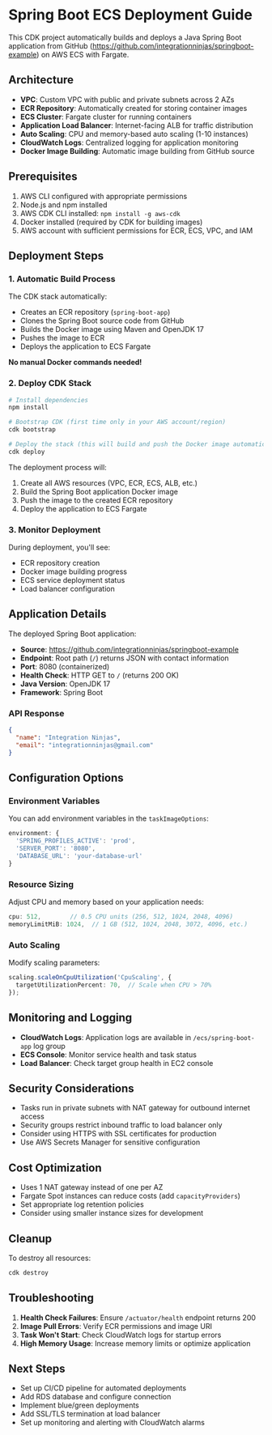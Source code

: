 # Spring Boot ECS Deployment Guide

This CDK project automatically builds and deploys a Java Spring Boot application from GitHub (https://github.com/integrationninjas/springboot-example) on AWS ECS with Fargate.

## Architecture

- **VPC**: Custom VPC with public and private subnets across 2 AZs
- **ECR Repository**: Automatically created for storing container images
- **ECS Cluster**: Fargate cluster for running containers
- **Application Load Balancer**: Internet-facing ALB for traffic distribution
- **Auto Scaling**: CPU and memory-based auto scaling (1-10 instances)
- **CloudWatch Logs**: Centralized logging for application monitoring
- **Docker Image Building**: Automatic image building from GitHub source

## Prerequisites

1. AWS CLI configured with appropriate permissions
2. Node.js and npm installed
3. AWS CDK CLI installed: `npm install -g aws-cdk`
4. Docker installed (required by CDK for building images)
5. AWS account with sufficient permissions for ECR, ECS, VPC, and IAM

## Deployment Steps

### 1. Automatic Build Process

The CDK stack automatically:
- Creates an ECR repository (`spring-boot-app`)
- Clones the Spring Boot source code from GitHub
- Builds the Docker image using Maven and OpenJDK 17
- Pushes the image to ECR
- Deploys the application to ECS Fargate

**No manual Docker commands needed!**

### 2. Deploy CDK Stack

```bash
# Install dependencies
npm install

# Bootstrap CDK (first time only in your AWS account/region)
cdk bootstrap

# Deploy the stack (this will build and push the Docker image automatically)
cdk deploy
```

The deployment process will:
1. Create all AWS resources (VPC, ECR, ECS, ALB, etc.)
2. Build the Spring Boot application Docker image
3. Push the image to the created ECR repository
4. Deploy the application to ECS Fargate

### 3. Monitor Deployment

During deployment, you'll see:
- ECR repository creation
- Docker image building progress
- ECS service deployment status
- Load balancer configuration

## Application Details

The deployed Spring Boot application:
- **Source**: https://github.com/integrationninjas/springboot-example
- **Endpoint**: Root path (`/`) returns JSON with contact information
- **Port**: 8080 (containerized)
- **Health Check**: HTTP GET to `/` (returns 200 OK)
- **Java Version**: OpenJDK 17
- **Framework**: Spring Boot

### API Response
```json
{
  "name": "Integration Ninjas",
  "email": "integrationninjas@gmail.com"
}
```

## Configuration Options

### Environment Variables
You can add environment variables in the `taskImageOptions`:
```typescript
environment: {
  'SPRING_PROFILES_ACTIVE': 'prod',
  'SERVER_PORT': '8080',
  'DATABASE_URL': 'your-database-url'
}
```

### Resource Sizing
Adjust CPU and memory based on your application needs:
```typescript
cpu: 512,        // 0.5 CPU units (256, 512, 1024, 2048, 4096)
memoryLimitMiB: 1024,  // 1 GB (512, 1024, 2048, 3072, 4096, etc.)
```

### Auto Scaling
Modify scaling parameters:
```typescript
scaling.scaleOnCpuUtilization('CpuScaling', {
  targetUtilizationPercent: 70,  // Scale when CPU > 70%
});
```

## Monitoring and Logging

- **CloudWatch Logs**: Application logs are available in `/ecs/spring-boot-app` log group
- **ECS Console**: Monitor service health and task status
- **Load Balancer**: Check target group health in EC2 console

## Security Considerations

- Tasks run in private subnets with NAT gateway for outbound internet access
- Security groups restrict inbound traffic to load balancer only
- Consider using HTTPS with SSL certificates for production
- Use AWS Secrets Manager for sensitive configuration

## Cost Optimization

- Uses 1 NAT gateway instead of one per AZ
- Fargate Spot instances can reduce costs (add `capacityProviders`)
- Set appropriate log retention policies
- Consider using smaller instance sizes for development

## Cleanup

To destroy all resources:
```bash
cdk destroy
```

## Troubleshooting

1. **Health Check Failures**: Ensure `/actuator/health` endpoint returns 200
2. **Image Pull Errors**: Verify ECR permissions and image URI
3. **Task Won't Start**: Check CloudWatch logs for startup errors
4. **High Memory Usage**: Increase memory limits or optimize application

## Next Steps

- Set up CI/CD pipeline for automated deployments
- Add RDS database and configure connection
- Implement blue/green deployments
- Add SSL/TLS termination at load balancer
- Set up monitoring and alerting with CloudWatch alarms

